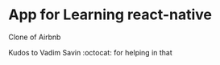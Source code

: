 # App for Learning react-native

Clone of Airbnb

Kudos to Vadim Savin :octocat: for helping in that
